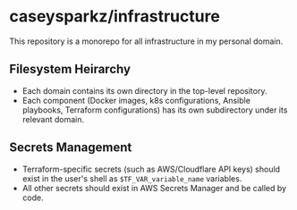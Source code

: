 # caseysparkz/infrastructure

This repository is a monorepo for all infrastructure in my personal domain.

## Filesystem Heirarchy

* Each domain contains its own directory in the top-level repository.
* Each component (Docker images, k8s configurations, Ansible playbooks,
   Terraform configurations) has its own subdirectory under its relevant domain.

## Secrets Management

* Terraform-specific secrets (such as AWS/Cloudflare API keys) should exist in
   the user's shell as `$TF_VAR_variable_name` variables.
* All other secrets should exist in AWS Secrets Manager and be called by code.
